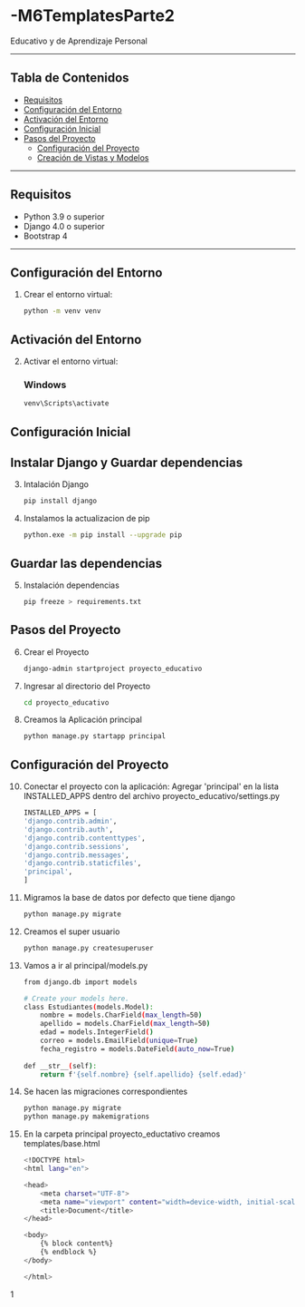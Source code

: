 # -M6TemplatesParte2
Educativo y de Aprendizaje Personal

---

## Tabla de Contenidos
- [Requisitos](#requisitos)
- [Configuración del Entorno](#configuración-del-entorno)
- [Activación del Entorno](#Activación-del-Entorno)
- [Configuración Inicial](#configuración-inicial)
- [Pasos del Proyecto](#pasos-del-proyecto)
  - [Configuración del Proyecto](#configuración-del-proyecto)
  - [Creación de Vistas y Modelos](#creación-de-vistas-y-modelos)
 

---

## Requisitos

- Python 3.9 o superior
- Django 4.0 o superior
- Bootstrap 4

---

## Configuración del Entorno

1. Crear el entorno virtual:
   ```bash
   python -m venv venv


## Activación del Entorno

2. Activar el entorno virtual:
    ### Windows
    ```bash
    venv\Scripts\activate

## Configuración Inicial
## Instalar Django y Guardar dependencias

3. Intalación Django
    ```bash
    pip install django

4. Instalamos la actualizacion de pip
    ```bash
    python.exe -m pip install --upgrade pip


## Guardar las dependencias
5. Instalación dependencias
    ```bash
   pip freeze > requirements.txt

## Pasos del Proyecto
6. Crear el Proyecto
    ```bash
    django-admin startproject proyecto_educativo

7. Ingresar al directorio del Proyecto
    ```bash
    cd proyecto_educativo

8. Creamos la Aplicación principal
    ```bash
    python manage.py startapp principal

## Configuración del Proyecto

10. Conectar el proyecto con la aplicación: Agregar 'principal' en la lista INSTALLED_APPS dentro del archivo proyecto_educativo/settings.py

    ```bash
    INSTALLED_APPS = [
    'django.contrib.admin',
    'django.contrib.auth',
    'django.contrib.contenttypes',
    'django.contrib.sessions',
    'django.contrib.messages',
    'django.contrib.staticfiles',
    'principal',
    ]

11. Migramos la base de datos por defecto que tiene django
    ```bash
    python manage.py migrate

12. Creamos el super usuario
    ```bash
    python manage.py createsuperuser

13. Vamos a ir al principal/models.py
    ```bash
    from django.db import models

    # Create your models here.
    class Estudiantes(models.Model):
        nombre = models.CharField(max_length=50)
        apellido = models.CharField(max_length=50)
        edad = models.IntegerField()
        correo = models.EmailField(unique=True)
        fecha_registro = models.DateField(auto_now=True)
        
    def __str__(self):
        return f'{self.nombre} {self.apellido} {self.edad}'

14. Se hacen las migraciones correspondientes
    ```bash
    python manage.py migrate
    python manage.py makemigrations

15. En la carpeta principal proyecto_eductativo creamos templates/base.html
    ```bash
    <!DOCTYPE html>
    <html lang="en">

    <head>
        <meta charset="UTF-8">
        <meta name="viewport" content="width=device-width, initial-scale=1.0">
        <title>Document</title>
    </head>

    <body>
        {% block content%}
        {% endblock %}
    </body>

    </html>
1



